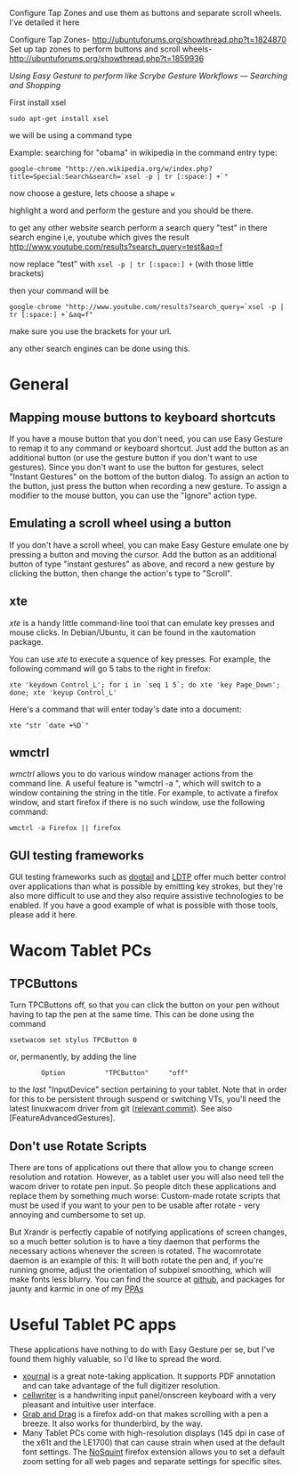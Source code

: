 Configure Tap Zones and use them as buttons and separate scroll wheels. I've detailed it here

Configure Tap Zones- http://ubuntuforums.org/showthread.php?t=1824870
Set up tap zones to perform buttons and scroll wheels-  http://ubuntuforums.org/showthread.php?t=1859936

*Using Easy Gesture to perform like Scrybe Gesture Workflows — Searching and Shopping*

First install xsel

    sudo apt-get install xsel

we will be using a command type

Example: searching for "obama" in wikipedia
in the command entry type:

	
	google-chrome "http://en.wikipedia.org/w/index.php?title=Special:Search&search=`xsel -p | tr [:space:] +`"
	
	

now choose a gesture, lets choose a shape `w`

highlight a word and perform the gesture and you should be there.

to get any other website search perform a search query "test" in there search engine i,e, youtube 
which gives the result
http://www.youtube.com/results?search_query=test&aq=f

now replace "test" with `xsel -p | tr [:space:] +` (with those little brackets)

then your command will be

	
	google-chrome "http://www.youtube.com/results?search_query=`xsel -p | tr [:space:] +`&aq=f"
	
	

make sure you use the brackets for your url.

any other search engines can be done using this.

# General

## Mapping mouse buttons to keyboard shortcuts

If you have a mouse button that you don't need, you can use Easy Gesture to remap it to any command or keyboard shortcut.  Just add the button as an additional button (or use the gesture button if you don't want to use gestures).  Since you don't want to use the button for gestures, select "Instant Gestures" on the bottom of the button dialog.  To assign an action to the button, just press the button when recording a new gesture.  To assign a modifier to the mouse button, you can use the "Ignore" action type.

## Emulating a scroll wheel using a button

If you don't have a scroll wheel, you can make Easy Gesture emulate one by pressing a button and moving the cursor.  Add the button as an additional button of type "instant gestures" as above, and record a new gesture by clicking the button, then change the action's type to "Scroll".

## xte
_xte_ is a handy little command-line tool that can emulate key presses and mouse clicks. In Debian/Ubuntu, it can be found in the xautomation package.

You can use _xte_ to execute a squence of key presses. For example, the following command will go 5 tabs to the right in firefox:
	
	xte 'keydown Control_L'; for i in `seq 1 5`; do xte 'key Page_Down'; done; xte 'keyup Control_L'
	
Here's a command that will enter today's date into a document:
	
	xte "str `date +%D`"
	

## wmctrl
_wmctrl_ allows you to do various window manager actions from the command line.  A useful feature is "wmctrl -a <str>", which will switch to a window containing the string <str> in the title.  For example, to activate a firefox window, and start firefox if there is no such window, use the following command:
	
	wmctrl -a Firefox || firefox
	

## GUI testing frameworks
GUI testing frameworks such as [dogtail](http://people.redhat.com/zcerza/dogtail/) and [LDTP](http://ldtp.freedesktop.org/wiki/) offer much better control over applications than what is possible by emitting key strokes, but they're also more difficult to use and they also require assistive technologies to be enabled. If you have a good example of what is possible with those tools, please add it here.

# Wacom Tablet PCs

## TPCButtons
Turn TPCButtons off, so that you can click the button on your pen without having to tap the pen at the same time. This can be done using the command
	
	xsetwacom set stylus TPCButton 0
	
or, permanently, by adding the line
	
	        Option          "TPCButton"     "off"
	
to the *last* "InputDevice" section pertaining to your tablet. Note that in order for this to be persistent through suspend or switching VTs, you'll need the latest linuxwacom driver from git ([relevant commit](http://git.debian.org/?p=collab-maint/linux-wacom.git;a=commit;h=4a3811a1c3120b1a50bc2fd6848ea18470ea6465)). See also [FeatureAdvancedGestures].

## Don't use Rotate Scripts
There are tons of applications out there that allow you to change screen resolution and rotation. However, as a tablet user you will also need tell the  wacom driver to rotate pen input. So people ditch these applications and replace them by something much worse: Custom-made rotate scripts that must be used if you want to your pen to be usable after rotate - very annoying and cumbersome to set up.

But Xrandr is perfectly capable of notifying applications of screen changes, so a much better solution is to have a tiny daemon that performs the necessary actions whenever the screen is rotated. The wacomrotate daemon is an example of this: It will both rotate the pen and, if you're running gnome, adjust the orientation of subpixel smoothing, which will make fonts less blurry.  You can find the source at [github](http://github.com/thjaeger/wacomrotate/tree/master), and packages for jaunty and karmic in one of my [PPAs](https://launchpad.net/~thjaeger/+archive/tabletpc)

# Useful Tablet PC apps

These applications have nothing to do with Easy Gesture per se, but I've found them highly valuable, so I'd like to spread the word.
  * [xournal](http://xournal.sourceforge.net/) is a great note-taking application. It supports PDF annotation and can take advantage of the full digitizer resolution.
  * [cellwriter](http://risujin.org/cellwriter) is a handwriting input panel/onscreen keyboard with a very pleasant and intuitive user interface.
  * [Grab and Drag](http://grabanddrag.mozdev.org/) is a firefox add-on that makes scrolling with a pen a breeze. It also works for thunderbird, by the way.
  * Many Tablet PCs come with high-resolution displays (145 dpi in case of the x61t and the LE1700) that can cause strain when used at the default font settings. The [NoSquint](http://urandom.ca/nosquint/) firefox extension allows you to set a default zoom setting for all web pages and separate settings for specific sites.